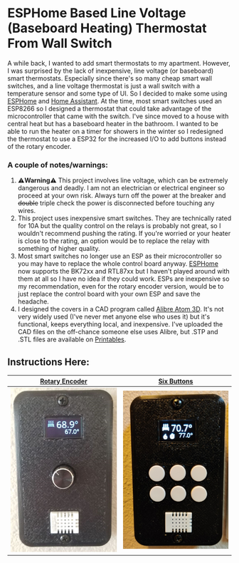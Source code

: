 # ESPHome Based Line Voltage (Baseboard Heating) Thermostat From Wall Switch
A while back, I wanted to add smart thermostats to my apartment.  However, I was surprised by the lack of inexpensive, line voltage (or baseboard) smart thermostats.  Especially since there's so many cheap smart wall switches, and a line voltage thermostat is just a wall switch with a temperature sensor and some type of UI.  So I decided to make some using [ESPHome](esphome.io) and [Home Assistant](home-assistant.io).  At the time, most smart switches used an ESP8266 so I designed a thermostat that could take advantage of the microcontroller that came with the switch.  I've since moved to a house with central heat but has a baseboard heater in the bathroom.  I wanted to be able to run the heater on a timer for showers in the winter so I redesigned the thermostat to use a ESP32 for the increased I/O to add buttons instead of the rotary encoder.

### A couple of notes/warnings:

1. :warning:**Warning**:warning: This project involves line voltage, which can be extremely dangerous and deadly.  I am not an electrician or electrical engineer so proceed at your own risk.  Always turn off the power at the breaker and ~~double~~ triple check the power is disconnected before touching any wires.
1. This project uses inexpensive smart switches.  They are technically rated for 10A but the quality control on the relays is probably not great, so I wouldn't recommend pushing the rating.  If you're worried or your heater is close to the rating, an option would be to replace the relay with something of higher quality.
1. Most smart switches no longer use an ESP as their microcontroller so you may have to replace the whole control board anyway.  [ESPHome](esphome.io) now supports the BK72xx and RTL87xx but I haven't played around with them at all so I have no idea if they could work.  ESPs are inexpensive so my recommendation, even for the rotary encoder version, would be to just replace the control board with your own ESP and save the headache.
1. I designed the covers in a CAD program called [Alibre Atom 3D](https://www.alibre.com/atom3d/).  It's not very widely used (I've never met anyone else who uses it) but it's functional, keeps everything local, and inexpensive.  I've uploaded the CAD files on the off-chance someone else uses Alibre, but .STP and .STL files are available on [Printables](https://www.printables.com/model/1037639-smart-baseboard-heater-thermostat).

## Instructions Here:

[**Rotary Encoder**](/rotary-encoder/Rotary-Encoder.md) | [**Six Buttons**](/six-buttons/Six-Buttons.md)
:--------------------------------------------------:|:----------------------------------------------------------:
![](/rotary-encoder/images/finished_thermostat.jpg)  |  ![](/six-buttons/images/finished-thermostat-buttons.jpg)








